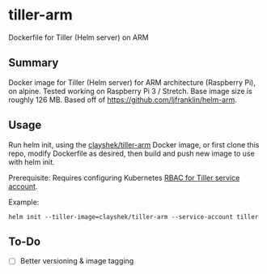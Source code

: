 # tiller-arm
Dockerfile for Tiller (Helm server) on ARM

## Summary

Docker image for Tiller (Helm server) for ARM architecture (Raspberry Pi), on alpine. Tested working on Raspberry Pi 3 / Stretch. Base image size is roughly 126 MB. Based off of https://github.com/ljfranklin/helm-arm.

## Usage

Run helm init, using the <a href="https://cloud.docker.com/repository/docker/clayshek/tiller-arm">clayshek/tiller-arm</a> Docker image, or first clone this repo, modify Dockerfile as desired, then build and push new image to use with helm init. 

Prerequisite: Requires configuring Kubernetes <a href="https://docs.helm.sh/using_helm/#role-based-access-control">RBAC for Tiller service account</a>. 

Example:

`helm init --tiller-image=clayshek/tiller-arm --service-account tiller`

## To-Do

 - [ ] Better versioning & image tagging
